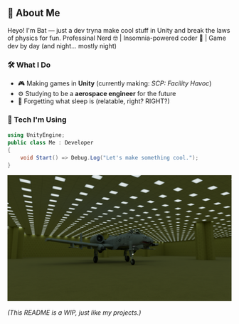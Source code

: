 ## 🦇 About Me

Heyo! I'm Bat — just a dev tryna make cool stuff in Unity and break the laws of physics for fun.
Professinal Nerd 🤓 | Insomnia-powered coder 🌙 | Game dev by day (and night… mostly night)

### 🛠️ What I Do
- 🎮 Making games in **Unity** (currently making: *SCP: Facility Havoc*)
- ⚙️ Studying to be a **aerospace engineer** for the future
- 🧠 Forgetting what sleep is (relatable, right? RIGHT?)

### 💾 Tech I'm Using
```csharp
using UnityEngine;
public class Me : Developer
{
    void Start() => Debug.Log("Let's make something cool.");
}
```

![My cool logo](https://github.com/BatResy/BatResy/blob/main/A10Rooms.png)



_(This README is a WIP, just like my projects.)_  
